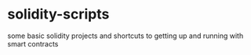 # solidity-scripts
some basic solidity projects and shortcuts to getting up and running with smart contracts
